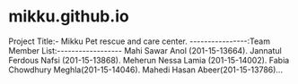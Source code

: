 # mikku.github.io
Project Title:- Mikku Pet rescue and care center. 
----------------:Team Member List:------------------ 
Mahi Sawar Anol (201-15-13664).
Jannatul Ferdous Nafsi (201-15-13868).
Meherun Nessa Lamia (201-15-14002).
Fabia Chowdhury Meghla(201-15-14046).
Mahedi Hasan Abeer(201-15-13786)...
